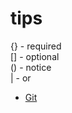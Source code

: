 # tips

{} - required  
[] - optional  
() - notice  
| - or

* [Git](https://github.com/rainlike/tips/blob/master/git.md)
